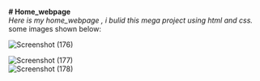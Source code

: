 <b># Home_webpage</b><br>
<i> Here is my home_webpage , i bulid this mega project using html and css. </i><br>
some images shown below:

![Screenshot (176)](https://user-images.githubusercontent.com/71009309/116004021-7cebf400-a61e-11eb-9865-880952e92118.png)
<br>

![Screenshot (177)](https://user-images.githubusercontent.com/71009309/116004023-7f4e4e00-a61e-11eb-947f-8dba691ebdbf.png)
<br>
![Screenshot (178)](https://user-images.githubusercontent.com/71009309/116004026-82e1d500-a61e-11eb-9502-8730d9c1ad08.png)
